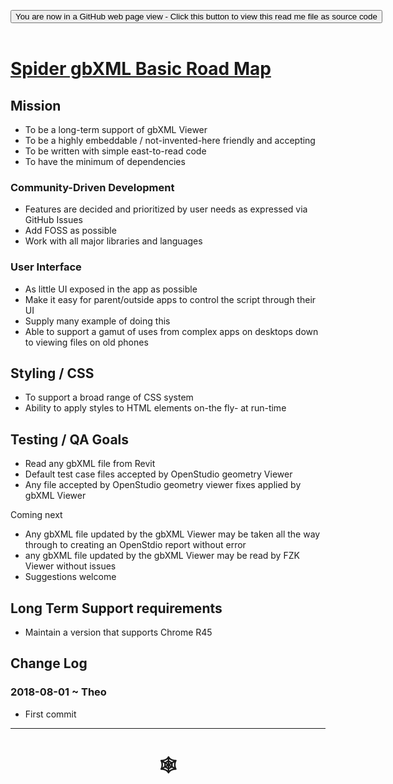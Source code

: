 
<span style=display:none; >[You are now in a GitHub source code view - click this link to view Read Me file as a web page]( https://www.ladybug.tools/spider-gbxml-tools/#road-map.md "View file as a web page." ) </span>

<div><input type=button class = 'btn btn-secondary btn-sm' onclick="window.location.href='https://github.com/ladybug-tools/spider-gbxml-tools/blob/master/roadmap.md'";
value='You are now in a GitHub web page view - Click this button to view this read me file as source code' ></div>

<br>

# [Spider gbXML Basic Road Map]( #road-map.md )


## Mission

* To be a long-term support of gbXML Viewer
* To be a highly embeddable / not-invented-here friendly and accepting
* To be written with simple east-to-read code
* To have the minimum of dependencies


### Community-Driven Development

* Features are decided and prioritized by user needs as expressed via GitHub Issues
* Add FOSS as possible
* Work with all major libraries and languages


### User Interface

* As little UI exposed in the app as possible
* Make it easy for parent/outside apps to control the script through their UI
* Supply many example of doing this
* Able to support a gamut of uses from complex apps on desktops down to viewing files on old phones

## Styling / CSS

* To support a broad range of CSS system
* Ability to apply styles to HTML elements on-the fly- at run-time


## Testing / QA Goals

* Read any gbXML file from Revit
* Default test case files accepted by OpenStudio geometry Viewer
* Any file accepted by OpenStudio geometry viewer fixes applied by gbXML Viewer

Coming next
* Any gbXML file updated by the gbXML Viewer may be taken all the way through to creating an OpenStdio report without error
* any gbXML file updated by the gbXML Viewer may be read by FZK Viewer without issues
* Suggestions welcome


## Long Term Support requirements

* Maintain a version that supports Chrome R45


## Change Log

### 2018-08-01 ~ Theo

* First commit


***

# <center title="hello!" ><a href=javascript:window.scrollTo(0,0); style=text-decoration:none; > &#x1f578; </a></center>



